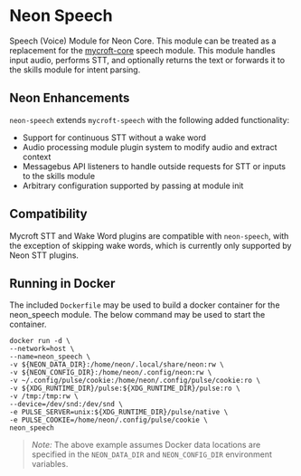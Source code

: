 # Neon Speech
Speech (Voice) Module for Neon Core. This module can be treated as a replacement for the
[mycroft-core](https://github.com/MycroftAI/mycroft-core) speech module. This module handles input audio, performs STT, 
and optionally returns the text or forwards it to the skills module for intent parsing.

## Neon Enhancements
`neon-speech` extends `mycroft-speech` with the following added functionality:
* Support for continuous STT without a wake word
* Audio processing module plugin system to modify audio and extract context
* Messagebus API listeners to handle outside requests for STT or inputs to the skills module
* Arbitrary configuration supported by passing at module init


## Compatibility
Mycroft STT and Wake Word plugins are compatible with `neon-speech`, with the exception of skipping wake words,
which is currently only supported by Neon STT plugins.

## Running in Docker
The included `Dockerfile` may be used to build a docker container for the neon_speech module. The below command may be used
to start the container.

```shell
docker run -d \
--network=host \
--name=neon_speech \
-v ${NEON_DATA_DIR}:/home/neon/.local/share/neon:rw \
-v ${NEON_CONFIG_DIR}:/home/neon/.config/neon:rw \
-v ~/.config/pulse/cookie:/home/neon/.config/pulse/cookie:ro \
-v ${XDG_RUNTIME_DIR}/pulse:${XDG_RUNTIME_DIR}/pulse:ro \
-v /tmp:/tmp:rw \
--device=/dev/snd:/dev/snd \
-e PULSE_SERVER=unix:${XDG_RUNTIME_DIR}/pulse/native \
-e PULSE_COOKIE=/home/neon/.config/pulse/cookie \
neon_speech
```

>*Note:* The above example assumes Docker data locations are specified in the `NEON_DATA_DIR` and `NEON_CONFIG_DIR`
> environment variables.
